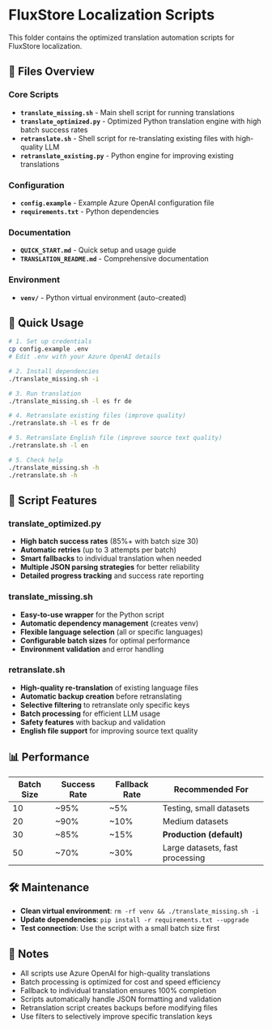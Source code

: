 # FluxStore Localization Scripts

This folder contains the optimized translation automation scripts for FluxStore localization.

## 📁 Files Overview

### **Core Scripts**
- **`translate_missing.sh`** - Main shell script for running translations
- **`translate_optimized.py`** - Optimized Python translation engine with high batch success rates
- **`retranslate.sh`** - Shell script for re-translating existing files with high-quality LLM
- **`retranslate_existing.py`** - Python engine for improving existing translations

### **Configuration**
- **`config.example`** - Example Azure OpenAI configuration file
- **`requirements.txt`** - Python dependencies

### **Documentation**
- **`QUICK_START.md`** - Quick setup and usage guide
- **`TRANSLATION_README.md`** - Comprehensive documentation

### **Environment**
- **`venv/`** - Python virtual environment (auto-created)

## 🚀 Quick Usage

```bash
# 1. Set up credentials
cp config.example .env
# Edit .env with your Azure OpenAI details

# 2. Install dependencies
./translate_missing.sh -i

# 3. Run translation
./translate_missing.sh -l es fr de

# 4. Retranslate existing files (improve quality)
./retranslate.sh -l es fr de

# 5. Retranslate English file (improve source text quality)
./retranslate.sh -l en

# 5. Check help
./translate_missing.sh -h
./retranslate.sh -h
```

## 🔧 Script Features

### **translate_optimized.py**
- **High batch success rates** (85%+ with batch size 30)
- **Automatic retries** (up to 3 attempts per batch)
- **Smart fallbacks** to individual translation when needed
- **Multiple JSON parsing strategies** for better reliability
- **Detailed progress tracking** and success rate reporting

### **translate_missing.sh**
- **Easy-to-use wrapper** for the Python script
- **Automatic dependency management** (creates venv)
- **Flexible language selection** (all or specific languages)
- **Configurable batch sizes** for optimal performance
- **Environment validation** and error handling

### **retranslate.sh**
- **High-quality re-translation** of existing language files
- **Automatic backup creation** before retranslating
- **Selective filtering** to retranslate only specific keys
- **Batch processing** for efficient LLM usage
- **Safety features** with backup and validation
- **English file support** for improving source text quality

## 📊 Performance

| Batch Size | Success Rate | Fallback Rate | Recommended For |
|------------|--------------|---------------|-----------------|
| 10 | ~95% | ~5% | Testing, small datasets |
| 20 | ~90% | ~10% | Medium datasets |
| 30 | ~85% | ~15% | **Production (default)** |
| 50 | ~70% | ~30% | Large datasets, fast processing |

## 🛠️ Maintenance

- **Clean virtual environment**: `rm -rf venv && ./translate_missing.sh -i`
- **Update dependencies**: `pip install -r requirements.txt --upgrade`
- **Test connection**: Use the script with a small batch size first

## 📝 Notes

- All scripts use Azure OpenAI for high-quality translations
- Batch processing is optimized for cost and speed efficiency
- Fallback to individual translation ensures 100% completion
- Scripts automatically handle JSON formatting and validation
- Retranslation script creates backups before modifying files
- Use filters to selectively improve specific translation keys 